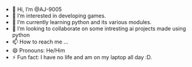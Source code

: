 - 👋 Hi, I’m @AJ-9005
- 👀 I’m interested in developing games.
- 🌱 I’m currently learning python and its various modules.
- 💞️ I’m looking to collaborate on some intresting ai projects made using python
- 📫 How to reach me ...
- 😄 Pronouns: He/Him
- ⚡ Fun fact: I have no life and am on my laptop all day :D.

<!---
AJ-9005/AJ-9005 is a ✨ special ✨ repository because its `README.md` (this file) appears on your GitHub profile.
You can click the Preview link to take a look at your changes.
--->

